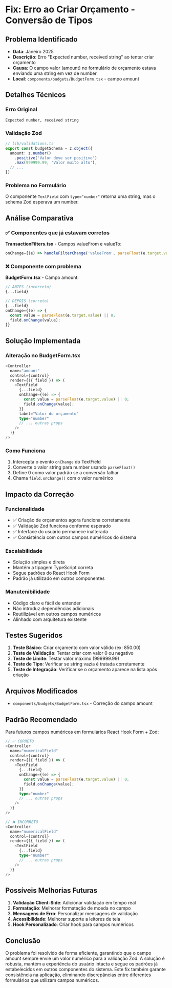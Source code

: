 # Fix: Erro ao Criar Orçamento - Conversão de Tipos

## Problema Identificado
- **Data**: Janeiro 2025
- **Descrição**: Erro "Expected number, received string" ao tentar criar orçamento
- **Causa**: O campo valor (amount) no formulário de orçamento estava enviando uma string em vez de number
- **Local**: `components/budgets/BudgetForm.tsx` - campo amount

## Detalhes Técnicos

### Erro Original
```
Expected number, received string
```

### Validação Zod
```typescript
// lib/validations.ts
export const budgetSchema = z.object({
  amount: z.number()
    .positive('Valor deve ser positivo')
    .max(999999.99, 'Valor muito alto'),
  // ...
})
```

### Problema no Formulário
O componente `TextField` com `type="number"` retorna uma string, mas o schema Zod esperava um number.

## Análise Comparativa

### ✅ Componentes que já estavam corretos
**TransactionFilters.tsx** - Campos valueFrom e valueTo:
```typescript
onChange={(e) => handleFilterChange('valueFrom', parseFloat(e.target.value) || undefined)}
```

### ❌ Componente com problema
**BudgetForm.tsx** - Campo amount:
```typescript
// ANTES (incorreto)
{...field}

// DEPOIS (correto)
{...field}
onChange={(e) => {
  const value = parseFloat(e.target.value) || 0;
  field.onChange(value);
}}
```

## Solução Implementada

### Alteração no BudgetForm.tsx
```typescript
<Controller
  name="amount"
  control={control}
  render={({ field }) => (
    <TextField
      {...field}
      onChange={(e) => {
        const value = parseFloat(e.target.value) || 0;
        field.onChange(value);
      }}
      label="Valor do orçamento"
      type="number"
      // ... outras props
    />
  )}
/>
```

### Como Funciona
1. Intercepta o evento `onChange` do TextField
2. Converte o valor string para number usando `parseFloat()`
3. Define 0 como valor padrão se a conversão falhar
4. Chama `field.onChange()` com o valor numérico

## Impacto da Correção

### Funcionalidade
- ✅ Criação de orçamentos agora funciona corretamente
- ✅ Validação Zod funciona conforme esperado
- ✅ Interface do usuário permanece inalterada
- ✅ Consistência com outros campos numéricos do sistema

### Escalabilidade
- Solução simples e direta
- Mantém a tipagem TypeScript correta
- Segue padrões do React Hook Form
- Padrão já utilizado em outros componentes

### Manutenibilidade
- Código claro e fácil de entender
- Não introduz dependências adicionais
- Reutilizável em outros campos numéricos
- Alinhado com arquitetura existente

## Testes Sugeridos

1. **Teste Básico**: Criar orçamento com valor válido (ex: 850.00)
2. **Teste de Validação**: Tentar criar com valor 0 ou negativo
3. **Teste de Limite**: Testar valor máximo (999999.99)
4. **Teste de Tipo**: Verificar se string vazia é tratada corretamente
5. **Teste de Integração**: Verificar se o orçamento aparece na lista após criação

## Arquivos Modificados
- `components/budgets/BudgetForm.tsx` - Correção do campo amount

## Padrão Recomendado

Para futuros campos numéricos em formulários React Hook Form + Zod:

```typescript
// ✅ CORRETO
<Controller
  name="numericalField"
  control={control}
  render={({ field }) => (
    <TextField
      {...field}
      onChange={(e) => {
        const value = parseFloat(e.target.value) || 0;
        field.onChange(value);
      }}
      type="number"
      // ... outras props
    />
  )}
/>

// ❌ INCORRETO
<Controller
  name="numericalField"
  control={control}
  render={({ field }) => (
    <TextField
      {...field}
      type="number"
      // ... outras props
    />
  )}
/>
```

## Possíveis Melhorias Futuras

1. **Validação Client-Side**: Adicionar validação em tempo real
2. **Formatação**: Melhorar formatação de moeda no campo
3. **Mensagens de Erro**: Personalizar mensagens de validação
4. **Acessibilidade**: Melhorar suporte a leitores de tela
5. **Hook Personalizado**: Criar hook para campos numéricos

## Conclusão
O problema foi resolvido de forma eficiente, garantindo que o campo amount sempre envie um valor numérico para a validação Zod. A solução é robusta, mantém a experiência do usuário intacta e segue os padrões já estabelecidos em outros componentes do sistema. Este fix também garante consistência na aplicação, eliminando discrepâncias entre diferentes formulários que utilizam campos numéricos. 
